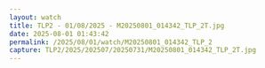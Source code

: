 ```yaml
---
layout: watch
title: TLP2 - 01/08/2025 - M20250801_014342_TLP_2T.jpg
date: 2025-08-01 01:43:42
permalink: /2025/08/01/watch/M20250801_014342_TLP_2
capture: TLP2/2025/202507/20250731/M20250801_014342_TLP_2T.jpg
---
```

